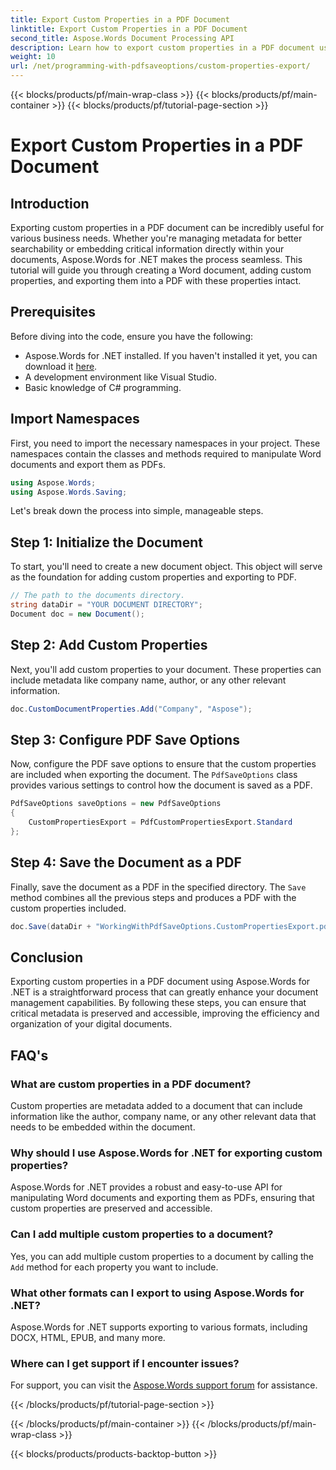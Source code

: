 ```yaml
---
title: Export Custom Properties in a PDF Document
linktitle: Export Custom Properties in a PDF Document
second_title: Aspose.Words Document Processing API
description: Learn how to export custom properties in a PDF document using Aspose.Words for .NET with our detailed, step-by-step guide.
weight: 10
url: /net/programming-with-pdfsaveoptions/custom-properties-export/
---
```


{{< blocks/products/pf/main-wrap-class >}}
{{< blocks/products/pf/main-container >}}
{{< blocks/products/pf/tutorial-page-section >}}

# Export Custom Properties in a PDF Document

## Introduction

Exporting custom properties in a PDF document can be incredibly useful for various business needs. Whether you're managing metadata for better searchability or embedding critical information directly within your documents, Aspose.Words for .NET makes the process seamless. This tutorial will guide you through creating a Word document, adding custom properties, and exporting them into a PDF with these properties intact.

## Prerequisites

Before diving into the code, ensure you have the following:

- Aspose.Words for .NET installed. If you haven't installed it yet, you can download it [here](https://releases.aspose.com/words/net/).
- A development environment like Visual Studio.
- Basic knowledge of C# programming.

## Import Namespaces

First, you need to import the necessary namespaces in your project. These namespaces contain the classes and methods required to manipulate Word documents and export them as PDFs.

```csharp
using Aspose.Words;
using Aspose.Words.Saving;
```

Let's break down the process into simple, manageable steps.

## Step 1: Initialize the Document

To start, you'll need to create a new document object. This object will serve as the foundation for adding custom properties and exporting to PDF.

```csharp
// The path to the documents directory.
string dataDir = "YOUR DOCUMENT DIRECTORY";
Document doc = new Document();
```

## Step 2: Add Custom Properties

Next, you'll add custom properties to your document. These properties can include metadata like company name, author, or any other relevant information.

```csharp
doc.CustomDocumentProperties.Add("Company", "Aspose");
```

## Step 3: Configure PDF Save Options

Now, configure the PDF save options to ensure that the custom properties are included when exporting the document. The `PdfSaveOptions` class provides various settings to control how the document is saved as a PDF.

```csharp
PdfSaveOptions saveOptions = new PdfSaveOptions
{
    CustomPropertiesExport = PdfCustomPropertiesExport.Standard
};
```

## Step 4: Save the Document as a PDF

Finally, save the document as a PDF in the specified directory. The `Save` method combines all the previous steps and produces a PDF with the custom properties included.

```csharp
doc.Save(dataDir + "WorkingWithPdfSaveOptions.CustomPropertiesExport.pdf", saveOptions);
```

## Conclusion

Exporting custom properties in a PDF document using Aspose.Words for .NET is a straightforward process that can greatly enhance your document management capabilities. By following these steps, you can ensure that critical metadata is preserved and accessible, improving the efficiency and organization of your digital documents.

## FAQ's

### What are custom properties in a PDF document?
Custom properties are metadata added to a document that can include information like the author, company name, or any other relevant data that needs to be embedded within the document.

### Why should I use Aspose.Words for .NET for exporting custom properties?
Aspose.Words for .NET provides a robust and easy-to-use API for manipulating Word documents and exporting them as PDFs, ensuring that custom properties are preserved and accessible.

### Can I add multiple custom properties to a document?
Yes, you can add multiple custom properties to a document by calling the `Add` method for each property you want to include.

### What other formats can I export to using Aspose.Words for .NET?
Aspose.Words for .NET supports exporting to various formats, including DOCX, HTML, EPUB, and many more.

### Where can I get support if I encounter issues?
For support, you can visit the [Aspose.Words support forum](https://forum.aspose.com/c/words/8) for assistance.


{{< /blocks/products/pf/tutorial-page-section >}}

{{< /blocks/products/pf/main-container >}}
{{< /blocks/products/pf/main-wrap-class >}}

{{< blocks/products/products-backtop-button >}}
